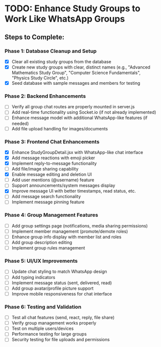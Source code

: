 # TODO: Enhance Study Groups to Work Like WhatsApp Groups

## Steps to Complete:

### Phase 1: Database Cleanup and Setup
- [x] Clear all existing study groups from the database
- [x] Create new study groups with clear, distinct names (e.g., "Advanced Mathematics Study Group", "Computer Science Fundamentals", "Physics Study Circle", etc.)
- [x] Seed database with sample messages and members for testing

### Phase 2: Backend Enhancements
- [ ] Verify all group chat routes are properly mounted in server.js
- [ ] Add real-time functionality using Socket.io (if not already implemented)
- [ ] Enhance message model with additional WhatsApp-like features (if needed)
- [ ] Add file upload handling for images/documents

### Phase 3: Frontend Chat Enhancements
- [x] Enhance StudyGroupDetail.jsx with WhatsApp-like chat interface
- [x] Add message reactions with emoji picker
- [x] Implement reply-to-message functionality
- [ ] Add file/image sharing capability
- [x] Enable message editing and deletion UI
- [ ] Add user mentions (@username) feature
- [ ] Support announcements/system messages display
- [x] Improve message UI with better timestamps, read status, etc.
- [ ] Add message search functionality
- [ ] Implement message pinning feature

### Phase 4: Group Management Features
- [ ] Add group settings page (notifications, media sharing permissions)
- [ ] Implement member management (promote/demote roles)
- [ ] Enhance group info display with member list and roles
- [ ] Add group description editing
- [ ] Implement group rules management

### Phase 5: UI/UX Improvements
- [ ] Update chat styling to match WhatsApp design
- [ ] Add typing indicators
- [ ] Implement message status (sent, delivered, read)
- [ ] Add group avatar/profile picture support
- [ ] Improve mobile responsiveness for chat interface

### Phase 6: Testing and Validation
- [ ] Test all chat features (send, react, reply, file share)
- [ ] Verify group management works properly
- [ ] Test on multiple users/devices
- [ ] Performance testing for large groups
- [ ] Security testing for file uploads and permissions

